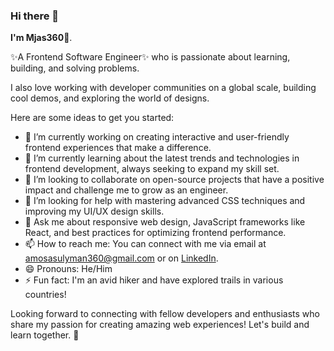 ### Hi there 👋


**I'm Mjas360👻**. 

✨A Frontend Software Engineer✨ who is passionate about learning, building, and solving problems.

I also love working with developer communities on a global scale, building cool demos, and exploring the world of designs.

Here are some ideas to get you started:

- 🔭 I’m currently working on creating interactive and user-friendly frontend experiences that make a difference.
- 🌱 I’m currently learning about the latest trends and technologies in frontend development, always seeking to expand my skill set.
- 👯 I’m looking to collaborate on open-source projects that have a positive impact and challenge me to grow as an engineer.
- 🤔 I’m looking for help with mastering advanced CSS techniques and improving my UI/UX design skills.
- 💬 Ask me about responsive web design, JavaScript frameworks like React, and best practices for optimizing frontend performance.
- 📫 How to reach me: You can connect with me via email at amosasulyman360@gmail.com or on [LinkedIn](www.linkedin.com/in/amosa-sulyman-baa132245).
- 😄 Pronouns: He/Him
- ⚡ Fun fact: I'm an avid hiker and have explored trails in various countries!

Looking forward to connecting with fellow developers and enthusiasts who share my passion for creating amazing web experiences! Let's build and learn together. 🚀

